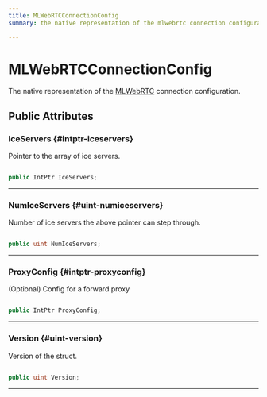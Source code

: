 ```yaml
---
title: MLWebRTCConnectionConfig
summary: the native representation of the mlwebrtc connection configuration. 

---
```


# MLWebRTCConnectionConfig




The native representation of the [MLWebRTC](/versioned_docs/version-31-Aug-2023/unity-api/api/UnityEngine.XR.MagicLeap/MLWebRTC/UnityEngine.XR.MagicLeap.MLWebRTC.md) connection configuration.   





## Public Attributes

### IceServers {#intptr-iceservers}

Pointer to the array of ice servers. 

```csharp

public IntPtr IceServers;

```






-----------

### NumIceServers {#uint-numiceservers}

Number of ice servers the above pointer can step through. 

```csharp

public uint NumIceServers;

```






-----------

### ProxyConfig {#intptr-proxyconfig}

(Optional) Config for a forward proxy 

```csharp

public IntPtr ProxyConfig;

```






-----------

### Version {#uint-version}

Version of the struct. 

```csharp

public uint Version;

```






-----------


